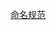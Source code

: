 [命名规范](https://www.yuque.com/bobby-zpcyu/nivxmr/ka1bv5?#%20%E3%80%8Ago%E8%AF%AD%E8%A8%80%E7%BC%96%E7%A8%8B%E8%A7%84%E8%8C%83%E3%80%8B)